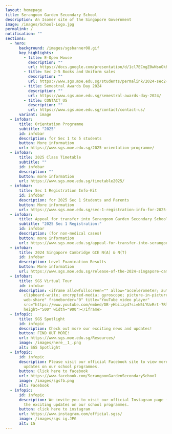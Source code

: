 ```yaml
---
layout: homepage
title: Serangoon Garden Secondary School
description: An Isomer site of the Singapore Government
image: /images/School-Logo.jpg
permalink: /
notification: ""
sections:
  - hero:
      background: /images/sgsbanner08.gif
      key_highlights:
        - title: E-Open House
          description: ""
          url: https://docs.google.com/presentation/d/1cl7ECmgZ0wNsoOkh_PLSxNTQYTrp8KyfyWbcrYvSggw/pub?start=true&loop=false&delayms=3000
        - title: Sec 2-5 Books and Uniform sales
          description: ""
          url: https://www.sgs.moe.edu.sg/students/permalink/2024-sec2-sec5-books-uniform-sales/
        - title: Semestral Awards Day 2024
          description: ""
          url: https://www.sgs.moe.edu.sg/semestral-awards-day-2024/
        - title: CONTACT US
          description: ""
          url: https://www.sgs.moe.edu.sg/contact/contact-us/
      variant: image
  - infobar:
      title: Orientation Programme
      subtitle: "2025"
      id: infobar
      description: for Sec 1 to 5 students
      button: More information
      url: https://www.sgs.moe.edu.sg/2025-orientation-programme/
  - infobar:
      title: 2025 Class Timetable
      subtitle: ""
      id: infobar
      description: ""
      button: more information
      url: https://www.sgs.moe.edu.sg/timetable2025/
  - infobar:
      title: Sec 1 Registration Info-Kit
      id: infobar
      description: for 2025 Sec 1 Students and Parents
      button: More information
      url: https://www.sgs.moe.edu.sg/sec-1-registration-info-for-2025-sec-1-students-and-parents/
  - infobar:
      title: Appeal for transfer into Serangoon Garden Secondary School
      subtitle: "2025 Sec 1 Registration:"
      id: infobar
      description: (for non-medical cases)
      button: more information
      url: https://www.sgs.moe.edu.sg/appeal-for-transfer-into-serangoon-garden-secondary-school-for-non-medical-cases/
  - infobar:
      title: 2024 Singapore Cambridge GCE N(A) & N(T)
      id: infobar
      description: Level Examination Results
      button: More information
      url: https://www.sgs.moe.edu.sg/release-of-the-2024-singapore-cambridge-gce-n-a-n-t-level-examination-results-16-december-2024/
  - infobar:
      title: SGS Virtual Tour
      id: infobar
      description: <iframe allowfullscreen="" allow="accelerometer; autoplay;
        clipboard-write; encrypted-media; gyroscope; picture-in-picture;
        web-share" frameborder="0" title="YouTube video player"
        src="https://www.youtube.com/embed/DB-yHbiizp4?si=N5LYUvRrt-7Rli8r&controls=0"
        height="500" width="900"></iframe>
  - infopic:
      title: SGS Spotlight
      id: infopic
      description: Check out more our exciting news and updates!
      button: FIND OUT MORE!
      url: https://www.sgs.moe.edu.sg/Resources/
      image: /images/here__1_.png
      alt: SGS Spotlight
  - infopic:
      id: infopic
      description: Please visit our official Facebook site to view more exciting
        updates on our school programmes.
      button: Click here to facebook
      url: https://www.facebook.com/SerangoonGardenSecondarySchool
      image: /images/sgsfb.png
      alt: Facebook
  - infopic:
      id: infopic
      description: We invite you to visit our official Instagram page for a glimpse of
        the exciting updates on our school programmes.
      button: click here to instagram
      url: https://www.instagram.com/official.sgss/
      image: /images/sgs ig.JPG
      alt: IG
---
```

